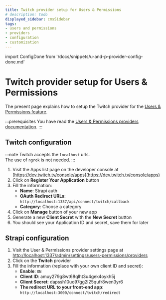 ```yaml
---
title: Twitch provider setup for Users & Permissions
# description: todo
displayed_sidebar: cmsSidebar
tags:
- users and permissions
- providers
- configuration
- customization
---
```


import ConfigDone from '/docs/snippets/u-and-p-provider-config-done.md'

# Twitch provider setup for Users & Permissions

The present page explains how to setup the Twitch provider for the [Users & Permissions feature](/cms/features/users-permissions).

:::prerequisites
You have read the [Users & Permissions providers documentation](/cms/configurations/users-and-permissions-providers).
:::

## Twitch configuration

:::note
Twitch accepts the `localhost` urls. <br/>
The use of `ngrok` is not needed.
:::

1. Visit the Apps list page on the developer console at [https://dev.twitch.tv/console/apps](https://dev.twitch.tv/console/apps)
2. Click on **Register Your Application** button
3. Fill the information:
   - **Name**: Strapi auth
   - **OAuth Redirect URLs**: `http://localhost:1337/api/connect/twitch/callback`
   - **Category**: Choose a category
4. Click on **Manage** button of your new app
5. Generate a new **Client Secret** with the **New Secret** button
6. You should see your Application ID and secret, save them for later

## Strapi configuration

1. Visit the User & Permissions provider settings page at [http://localhost:1337/admin/settings/users-permissions/providers](http://localhost:1337/admin/settings/users-permissions/providers)
2. Click on the **Twitch** provider
3. Fill the information (replace with your own client ID and secret):
   - **Enable**: `ON`
   - **Client ID**: amuy279g8wt68qlht3u4gek4oykh5j
   - **Client Secret**: dapssh10uo97gg2l25qufr8wen3yr6
   - **The redirect URL to your front-end app**: `http://localhost:3000/connect/twitch/redirect`

<ConfigDone />
